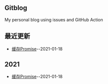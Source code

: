 ## Gitblog
My personal blog using issues and GitHub Action
## 最近更新
- [缓存Promise](https://github.com/simplefeel/blog/issues/1)--2021-01-18
## 2021
- [缓存Promise](https://github.com/simplefeel/blog/issues/1)--2021-01-18

